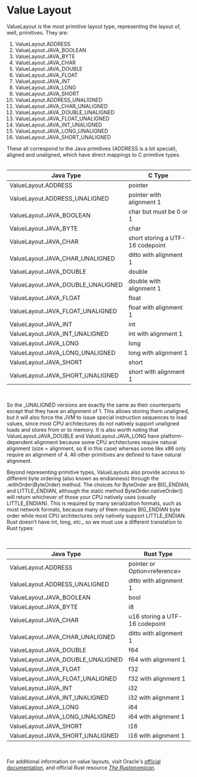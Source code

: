# Value Layout
ValueLayout is the most primitive layout type, representing the layout of,
well, primitives. They are:
<br>  
1. ValueLayout.ADDRESS
1. ValueLayout.JAVA_BOOLEAN
1. ValueLayout.JAVA_BYTE
1. ValueLayout.JAVA_CHAR
1. ValueLayout.JAVA_DOUBLE
1. ValueLayout.JAVA_FLOAT
1. ValueLayout.JAVA_INT
1. ValueLayout.JAVA_LONG
1. ValueLayout.JAVA_SHORT
1. ValueLayout.ADDRESS_UNALIGNED
1. ValueLayout.JAVA_CHAR_UNALIGNED
1. ValueLayout.JAVA_DOUBLE_UNALIGNED
1. ValueLayout.JAVA_FLOAT_UNALIGNED
1. ValueLayout.JAVA_INT_UNALIGNED
1. ValueLayout.JAVA_LONG_UNALIGNED
1. ValueLayout.JAVA_SHORT_UNALIGNED
 
These all correspond to the Java
primitives (ADDRESS is a bit special), aligned and unaligned, which have
direct mappings to C primitive types.  
<br>  

|           **Java Type**           |           **C Type**           |
|-----------------------------------|--------------------------------|
| ValueLayout.ADDRESS               | pointer                        |
| ValueLayout.ADDRESS_UNALIGNED | pointer with alignment 1 |
| ValueLayout.JAVA_BOOLEAN | char but must be 0 or 1 |
| ValueLayout.JAVA_BYTE | char | 
| ValueLayout.JAVA_CHAR | short storing a UTF-16 codepoint |
| ValueLayout.JAVA_CHAR_UNALIGNED | ditto with alignment 1 |
| ValueLayout.JAVA_DOUBLE | double |
| ValueLayout.JAVA_DOUBLE_UNALIGNED | double with alignment 1 |
| ValueLayout.JAVA_FLOAT | float |
| ValueLayout.JAVA_FLOAT_UNALIGNED | float with alignment 1 |
| ValueLayout.JAVA_INT | int |
| ValueLayout.JAVA_INT_UNALIGNED | int with alignment 1 |
| ValueLayout.JAVA_LONG | long |
| ValueLayout.JAVA_LONG_UNALIGNED | long with alignment 1 |
| ValueLayout.JAVA_SHORT | short |
| ValueLayout.JAVA_SHORT_UNALIGNED | short with alignment 1 |

<br>  

So the _UNALIGNED versions are exactly the same as their counterparts
except that they have an alignment of 1. This allows storing them unaligned,
but it will also force the JVM to issue special instruction sequences to load
values, since most CPU architectures do not natively support unaligned loads
and stores from or to memory. It is also worth noting that
ValueLayout.JAVA_DOUBLE and ValueLayout.JAVA_LONG have
platform-dependent alignment because some CPU architectures require
natural alignment (size = alignment, so 8 in this case) whereas some like
x86 only require an alignment of 4. All other primitives are defined to have
natural alignment.

Beyond representing primitive types, ValueLayouts also provide access to
different byte ordering (also known as endianness) through the
.withOrder(ByteOrder) method. The choices for ByteOrder are BIG_ENDIAN,
and LITTLE_ENDIAN, although the static method ByteOrder.nativeOrder()
will return whichever of those your CPU natively uses (usually
LITTLE_ENDIAN). This is required by many serialization formats, such as
most network formats, because many of them require BIG_ENDIAN byte
order while most CPU architectures only natively support LITTLE_ENDIAN.
Rust doesn’t have int, long, etc., so we must use a different translation to
Rust types:

<br>  

|           **Java Type**           |           **Rust Type**           |
|-----------------------------------|--------------------------------|
| ValueLayout.ADDRESS | pointer or Option\<reference\> |
| ValueLayout.ADDRESS_UNALIGNED | ditto with alignment 1 |
| ValueLayout.JAVA_BOOLEAN | bool |
| ValueLayout.JAVA_BYTE | i8 | 
| ValueLayout.JAVA_CHAR | u16 storing a UTF-16 codepoint |
| ValueLayout.JAVA_CHAR_UNALIGNED | ditto with alignment 1 |
| ValueLayout.JAVA_DOUBLE | f64 |
| ValueLayout.JAVA_DOUBLE_UNALIGNED | f64 with alignment 1 |
| ValueLayout.JAVA_FLOAT | f32 |
| ValueLayout.JAVA_FLOAT_UNALIGNED | f32 with alignment 1 |
| ValueLayout.JAVA_INT | i32 |
| ValueLayout.JAVA_INT_UNALIGNED | i32 with alignment 1 |
| ValueLayout.JAVA_LONG | i64 |
| ValueLayout.JAVA_LONG_UNALIGNED | i64 with alignment 1 |
| ValueLayout.JAVA_SHORT | i16 |
| ValueLayout.JAVA_SHORT_UNALIGNED | i16 with alignment 1 |

<br>  

For additional information on value layouts, visit Oracle's [official documentation](https://cr.openjdk.org/~mcimadamore/jdk/FFM_22_PR/javadoc/java.base/java/lang/foreign/ValueLayout.html), and official Rust resource [*The Rustonomicon*](https://doc.rust-lang.org/nomicon/).
